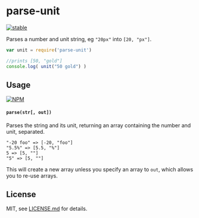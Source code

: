 # parse-unit

[![stable](http://badges.github.io/stability-badges/dist/stable.svg)](http://github.com/badges/stability-badges)

Parses a number and unit string, eg `"20px"` into `[20, "px"]`. 

```js
var unit = require('parse-unit')

//prints [50, "gold"]
console.log( unit("50 gold") ) 
```

## Usage

[![NPM](https://nodei.co/npm/parse-unit.png)](https://nodei.co/npm/parse-unit/)

#### `parse(str[, out])`

Parses the string and its unit, returning an array containing the number and unit, separated. 

```
"-20 foo" => [-20, "foo"]
"5.5%" => [5.5, "%"]
5 => [5, ""]
"5" => [5, ""]
```

This will create a new array unless you specify an array to `out`, which allows you to re-use arrays. 

## License

MIT, see [LICENSE.md](http://github.com/mattdesl/parse-unit/blob/master/LICENSE.md) for details.
